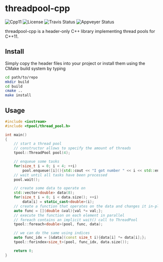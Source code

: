 # threadpool-cpp

![Cpp11](https://img.shields.io/badge/C%2B%2B-11-blue.svg)
![License](https://img.shields.io/packagist/l/doctrine/orm.svg)
![Travis Status](https://travis-ci.org/Rookfighter/threadpool-cpp.svg?branch=master)
![Appveyer Status](https://ci.appveyor.com/api/projects/status/wyync9funyv13o6f?svg=true)

threadpool-cpp is a header-only C++ library implementing thread pools for C++11.

## Install

Simply copy the header files into your project or install them using
the CMake build system by typing

```bash
cd path/to/repo
mkdir build
cd build
cmake ..
make install
```

## Usage

```cpp
#include <iostream>
#include <tpool/thread_pool.h>

int main()
{
    // start a thread pool
    // constructor allows to specify the amount of threads
    tpool::ThreadPool pool(4);

    // enqueue some tasks
    for(size_t i = 0; i < 4; ++i)
        pool.enqueue([i](){std::cout << "I got number " << i << std::endl;});
    // wait until all tasks have been processed
    pool.wait();

    // create some data to operate on
    std::vector<double> data(8);
    for(size_t i = 0; i < data.size(); ++i)
        data[i] = static_cast<double>(i);
    // create a function that operates on the data and changes it in-place
    auto func = [](double &val){val *= val;};
    // execute the function on each element in parallel
    // foreach contains an implicit wait() call to ThreadPool
    tpool::foreach<double>(pool, func, data);

    // we can do the same using indices
    auto func_idx = [&data](const size_t i){data[i] *= data[i];};
    tpool::forindex<size_t>(pool, func_idx, data.size());

    return 0;
}
```

